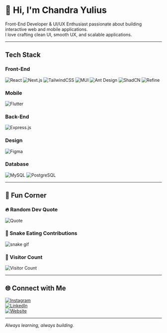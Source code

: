 # 👋 Hi, I'm Chandra Yulius  

Front-End Developer & UI/UX Enthusiast passionate about building interactive web and mobile applications.  
I love crafting clean UI, smooth UX, and scalable applications.  

---

## Tech Stack  

### Front-End
![React](https://img.shields.io/badge/-React-61DAFB?logo=react&logoColor=000&style=for-the-badge)
![Next.js](https://img.shields.io/badge/-Next.js-000000?logo=nextdotjs&logoColor=fff&style=for-the-badge)
![TailwindCSS](https://img.shields.io/badge/-TailwindCSS-38B2AC?logo=tailwind-css&logoColor=fff&style=for-the-badge)
![MUI](https://img.shields.io/badge/-MUI-007FFF?logo=mui&logoColor=fff&style=for-the-badge)
![Ant Design](https://img.shields.io/badge/-Ant%20Design-0170FE?logo=antdesign&logoColor=fff&style=for-the-badge)
![ShadCN](https://img.shields.io/badge/-ShadCN-000000?logo=shadcnui&logoColor=fff&style=for-the-badge)
![Refine](https://img.shields.io/badge/-Refine-24292e?logo=refinedotdev&logoColor=fff&style=for-the-badge)

### Mobile
![Flutter](https://img.shields.io/badge/-Flutter-02569B?logo=flutter&logoColor=fff&style=for-the-badge)

### Back-End
![Express.js](https://img.shields.io/badge/-Express.js-000000?logo=express&logoColor=fff&style=for-the-badge)

### Design
![Figma](https://img.shields.io/badge/-Figma-F24E1E?logo=figma&logoColor=fff&style=for-the-badge)

### Database
![MySQL](https://img.shields.io/badge/-MySQL-4479A1?logo=mysql&logoColor=fff&style=for-the-badge)
![PostgreSQL](https://img.shields.io/badge/-PostgreSQL-4169E1?logo=postgresql&logoColor=fff&style=for-the-badge)

---

## 🎲 Fun Corner  

### 🔥 Random Dev Quote
![Quote](https://quotes-github-readme.vercel.app/api?type=horizontal&theme=radical)

### 🐍 Snake Eating Contributions
![snake gif](https://github.com/NoireArc/NoireArc/blob/output/github-contribution-grid-snake.svg)

### 👀 Visitor Count
![Visitor Count](https://komarev.com/ghpvc/?username=NoireArc&style=for-the-badge)

---

## 🌐 Connect with Me  

[![Instagram](https://img.shields.io/badge/-Instagram-E4405F?logo=instagram&logoColor=fff&style=for-the-badge)](https://www.instagram.com/chandrayulius12/)  
[![LinkedIn](https://img.shields.io/badge/-LinkedIn-0A66C2?logo=linkedin&logoColor=fff&style=for-the-badge)](www.linkedin.com/in/chandra-yulius)  
[![Website](https://img.shields.io/badge/-Portfolio-FFB000?logo=firefox&logoColor=fff&style=for-the-badge)](https://chandra-yulius.web.app/)  

---
*Always learning, always building.*  
